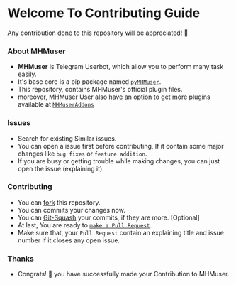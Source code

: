 # Welcome To Contributing Guide
Any contribution done to this repository will be appreciated! 🎉

### About MHMuser
- **MHMuser** is Telegram Userbot, which allow you to perform many task easily. 
- It's base core is a pip package named [`pyMHMuser`](https://GitHub.com/MHMuser/pyMHMuser).
- This repository, contains MHMuser's official plugin files.
- moreover, MHMuser User also have an option to get more plugins available at [`MHMuserAddons`](https://github.com/Dev-MHM/MHMuserAddons)

### Issues
- Search for existing Similar issues.
- You can open a issue first before contributing, If it contain some major changes like `bug fixes` or `feature addition`.
- If you are busy or getting trouble while making changes, you can just open the issue (explaining it).

### Contributing
- You can [fork](https://github.com/Dev-MHM/MHMuser/fork) this repository.
- You can commits your changes now.
- You can [Git-Squash](https://docs.github.com/en/get-started/using-git/about-git-rebase) your commits, if they are more. [Optional]
- At last, You are ready to [`make a Pull Request`](https://docs.github.com/en/github/collaborating-with-pull-requests/proposing-changes-to-your-work-with-pull-requests/creating-a-pull-request).
- Make sure that, your `Pull Request` contain an explaining title and issue number if it closes any open issue.

### Thanks
- Congrats! 💫 you have successfully made your Contribution to MHMuser.
